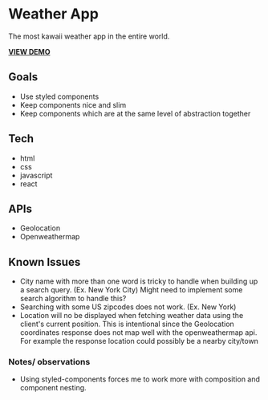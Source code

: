# Weather App

The most kawaii weather app in the entire world.

[**VIEW DEMO**](https://quirky-cray-e4f6c1.netlify.app)

## Goals

-   Use styled components
-   Keep components nice and slim
-   Keep components which are at the same level of abstraction together

## Tech

-   html
-   css
-   javascript
-   react

## APIs

- Geolocation
- Openweathermap

## Known Issues

- City name with more than one word is tricky to handle when building up a search query. (Ex. New York City) Might need to implement some search algorithm to handle this?
- Searching with some US zipcodes does not work. (Ex. New York)
- Location will no be displayed when fetching weather data using the client's current position. This is intentional since the Geolocation coordinates response does not map well with the openweathermap api. For example the response location could possibly be a nearby city/town

### Notes/ observations

- Using styled-components forces me to work more with composition and component nesting.
